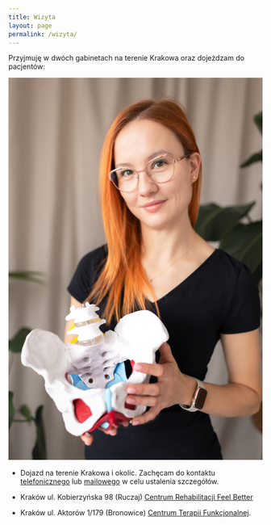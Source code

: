 ```yaml
---
title: Wizyta
layout: page
permalink: /wizyta/
---
```


Przyjmuję w dwóch gabinetach na terenie Krakowa oraz dojeżdzam do pacjentów:

![](/images/wizyta.jpg)

- Dojazd na terenie Krakowa i okolic. Zachęcam do kontaktu [telefonicznego](tel:+48501288448)
  lub [mailowego](mailto:gosia.radzyminska@gmail.com) w celu ustalenia szczegółów.

- Kraków ul. Kobierzyńska 98 (Ruczaj) [Centrum Rehabilitacji Feel Better](http://www.fbrehab.com/#contact)

- Kraków ul. Aktorów 1/179 (Bronowice) [Centrum Terapii Funkcjonalnej](https://ctfmed.pl/).
